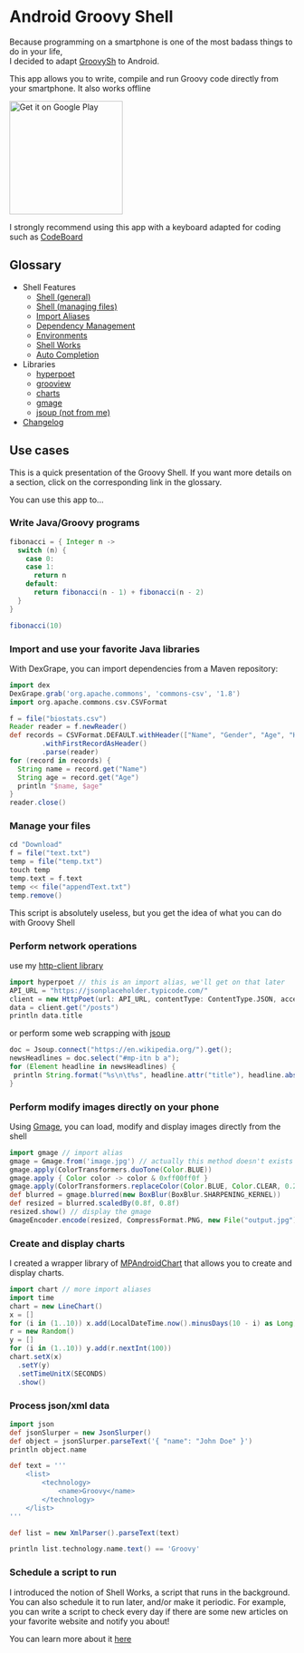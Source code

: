 # Android Groovy Shell  
Because programming on a smartphone is one of the most badass things to do in your life,  
I decided to adapt [GroovySh](https://groovy-lang.org/groovysh.html) to Android. 


This app allows you to write, compile and run Groovy code directly from your smartphone. It also works offline

<a href='https://play.google.com/store/apps/details?id=com.tambapps.android.grooidshell&pcampaignid=pcampaignidMKT-Other-global-all-co-prtnr-py-PartBadge-Mar2515-1'><img alt='Get it on Google Play' src='https://play.google.com/intl/en_us/badges/static/images/badges/en_badge_web_generic.png' width="200"/></a>  

I strongly recommend using this app with a keyboard adapted for coding such as [CodeBoard](https://play.google.com/store/apps/details?id=com.gazlaws.codeboard)

## Glossary

* Shell Features
  * [Shell (general)](https://tambapps.github.io/groovy-shell-user-manual/shell-general/)
  * [Shell (managing files)](https://tambapps.github.io/groovy-shell-user-manual/managing-files/)
  * [Import Aliases](https://tambapps.github.io/groovy-shell-user-manual/import-aliases/)
  * [Dependency Management](https://tambapps.github.io/groovy-shell-user-manual/dependency-management/)
  * [Environments](https://tambapps.github.io/groovy-shell-user-manual/environments/)
  * [Shell Works](https://tambapps.github.io/groovy-shell-user-manual/shell-works/)
  * [Auto Completion](https://tambapps.github.io/groovy-shell-user-manual/auto-completion/)
* Libraries
  * [hyperpoet](https://github.com/tambapps/hyperpoet/wiki)
  * [grooview](https://github.com/tambapps/grooview)
  * [charts](https://tambapps.github.io/groovy-shell-user-manual/libraries/charts/)
  * [gmage](https://tambapps.github.io/groovy-shell-user-manual/libraries/gmage/)
  * [jsoup (not from me)](https://tambapps.github.io/groovy-shell-user-manual/libraries/jsoup/)
* [Changelog](https://tambapps.github.io/groovy-shell-user-manual/changelog/)

## Use cases
This is a quick presentation of the Groovy Shell. If you want more details on a section,
click on the corresponding link in the glossary.

You can use this app to...

### Write Java/Groovy programs

```groovy
fibonacci = { Integer n ->
  switch (n) {
    case 0:
    case 1:
      return n
    default:
      return fibonacci(n - 1) + fibonacci(n - 2)
  }
}

fibonacci(10)
```

### Import and use your favorite Java libraries

With DexGrape, you can import dependencies from a Maven repository:

```groovy
import dex
DexGrape.grab('org.apache.commons', 'commons-csv', '1.8')
import org.apache.commons.csv.CSVFormat

f = file("biostats.csv")
Reader reader = f.newReader()
def records = CSVFormat.DEFAULT.withHeader(["Name", "Gender", "Age", "Height", "Weight"] as String[])
        .withFirstRecordAsHeader()
        .parse(reader)
for (record in records) {
  String name = record.get("Name")
  String age = record.get("Age")
  println "$name, $age"
}
reader.close()
```

### Manage your files
````groovy
cd "Download"
f = file("text.txt")
temp = file("temp.txt")
touch temp
temp.text = f.text
temp << file("appendText.txt")
temp.remove()
````
This script is absolutely useless, but you get the idea of what you can do with Groovy Shell

### Perform network operations

use my [http-client library](https://github.com/tambapps/hyperpoet)

```groovy
import hyperpoet // this is an import alias, we'll get on that later
API_URL = "https://jsonplaceholder.typicode.com/"
client = new HttpPoet(url: API_URL, contentType: ContentType.JSON, acceptContentType: ContentType.JSON)
data = client.get("/posts")
println data.title
```

or perform some web scrapping with [jsoup](https://github.com/jhy/jsoup)
```groovy
doc = Jsoup.connect("https://en.wikipedia.org/").get();
newsHeadlines = doc.select("#mp-itn b a");
for (Element headline in newsHeadlines) {
 println String.format("%s\n\t%s", headline.attr("title"), headline.absUrl("href"))
}
```

### Perform modify images directly on your phone
Using [Gmage](https://github.com/tambapps/gmage), you can load, modify and display images directly from the shell
```groovy
import gmage // import alias
gmage = Gmage.from('image.jpg') // actually this method doesn't exists in Gmage library. This method was dynamically added when processing the import alias
gmage.apply(ColorTransformers.duoTone(Color.BLUE))
gmage.apply { Color color -> color & 0xff00ff0f }
gmage.apply(ColorTransformers.replaceColor(Color.BLUE, Color.CLEAR, 0.25f))
def blurred = gmage.blurred(new BoxBlur(BoxBlur.SHARPENING_KERNEL))
def resized = blurred.scaledBy(0.8f, 0.8f)
resized.show() // display the gmage
GmageEncoder.encode(resized, CompressFormat.PNG, new File("output.jpg"))
```

### Create and display charts
I created a wrapper library of [MPAndroidChart](https://github.com/PhilJay/MPAndroidChart)
that allows you to create and display charts.

```groovy
import chart // more import aliases
import time
chart = new LineChart()
x = []
for (i in (1..10)) x.add(LocalDateTime.now().minusDays(10 - i) as Long)
r = new Random()
y = []
for (i in (1..10)) y.add(r.nextInt(100))
chart.setX(x)
  .setY(y)
  .setTimeUnitX(SECONDS)
  .show()
```

### Process json/xml data

```groovy
import json
def jsonSlurper = new JsonSlurper()
def object = jsonSlurper.parseText('{ "name": "John Doe" }')
println object.name
```

```groovy
def text = '''
    <list>
        <technology>
            <name>Groovy</name>
        </technology>
    </list>
'''

def list = new XmlParser().parseText(text) 

println list.technology.name.text() == 'Groovy' 
```

### Schedule a script to run
I introduced the notion of Shell Works, a script that runs in the background. You can also
schedule it to run later, and/or make it periodic. For example, you can write a script to check every day if
there are some new articles on your favorite website and notify you about!

You can learn more about it [here](https://tambapps.github.io/groovy-shell-user-manual/shell-works/)
